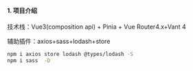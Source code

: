#### 1. 项目介绍

技术栈：Vue3(composition api) + Pinia + Vue Router4.x+Vant 4

辅助插件：axios+sass+lodash+store

```bash
npm i axios store lodash @types/lodash -S
npm i sass  -D
```



